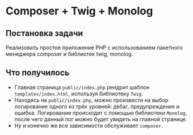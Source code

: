 # Composer + Twig + Monolog

## Постановка задачи

Реализовать простое приложение PHP с использованием пакетного менеджера composer и библиотек twig, monolog.

## Что получилось

- Главная страница `public/index.php` рендрит шаблон `templates/index.html`, используя библиотеку `Twig`.
- Находясь на `public/index.php`, можно произвести на выбор логирование одного из трёх уровней: дебаг, предупреждение и ошибка. Логирование происходит с помощью библиотеки `Monolog`, после чего данный лог можно будет увидеть на главной странице.
- Ну и конечно же все зависимости обслуживает `composer`.